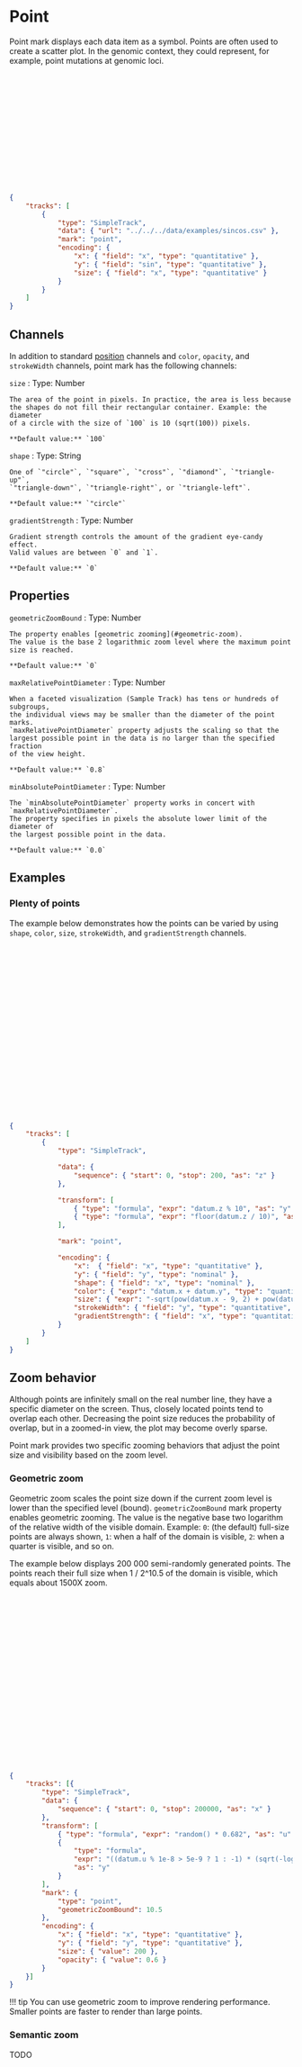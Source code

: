 # Point

Point mark displays each data item as a symbol. Points are often used to create
a scatter plot. In the genomic context, they could represent, for example,
point mutations at genomic loci.

<div class="embed-example">
<div class="embed-container" style="height: 200px"></div>
<div class="embed-spec">

```json
{
    "tracks": [
        {
            "type": "SimpleTrack",
            "data": { "url": "../../../data/examples/sincos.csv" },
            "mark": "point",
            "encoding": {
                "x": { "field": "x", "type": "quantitative" },
                "y": { "field": "sin", "type": "quantitative" },
                "size": { "field": "x", "type": "quantitative" }
            }
        }
    ]
}
```

</div>
</div>

## Channels

In addition to standard [position](../encoding/index.md) channels and
`color`, `opacity`, and `strokeWidth` channels, point mark has the following
channels:

`size`
:   Type: Number

    The area of the point in pixels. In practice, the area is less because
    the shapes do not fill their rectangular container. Example: the diameter
    of a circle with the size of `100` is 10 (sqrt(100)) pixels.
    
    **Default value:** `100`

`shape`
:   Type: String

    One of `"circle"`, `"square"`, `"cross"`, `"diamond"`, `"triangle-up"`,
    `"triangle-down"`, `"triangle-right"`, or `"triangle-left"`.

    **Default value:** `"circle"`

`gradientStrength`
:   Type: Number

    Gradient strength controls the amount of the gradient eye-candy effect.
    Valid values are between `0` and `1`.

    **Default value:** `0`

## Properties

`geometricZoomBound`
:   Type: Number

    The property enables [geometric zooming](#geometric-zoom).
    The value is the base 2 logarithmic zoom level where the maximum point
    size is reached.

    **Default value:** `0`

`maxRelativePointDiameter`
:   Type: Number

    When a faceted visualization (Sample Track) has tens or hundreds of subgroups,
    the individual views may be smaller than the diameter of the point marks.
    `maxRelativePointDiameter` property adjusts the scaling so that the
    largest possible point in the data is no larger than the specified fraction
    of the view height.

    **Default value:** `0.8`

`minAbsolutePointDiameter`
:   Type: Number

    The `minAbsolutePointDiameter` property works in concert with `maxRelativePointDiameter`.
    The property specifies in pixels the absolute lower limit of the diameter of
    the largest possible point in the data.

    **Default value:** `0.0`


## Examples

### Plenty of points

The example below demonstrates how the points can be varied by using
`shape`, `color`, `size`, `strokeWidth`, and `gradientStrength` channels.

<div class="embed-example">
<div class="embed-container" style="height: 300px"></div>
<div class="embed-spec">

```json
{
    "tracks": [
        {
            "type": "SimpleTrack",

            "data": {
                "sequence": { "start": 0, "stop": 200, "as": "z" }
            },

            "transform": [
                { "type": "formula", "expr": "datum.z % 10", "as": "y" },
                { "type": "formula", "expr": "floor(datum.z / 10)", "as": "x" }
            ],

            "mark": "point",

            "encoding": {
                "x":  { "field": "x", "type": "quantitative" },
                "y": { "field": "y", "type": "nominal" },
                "shape": { "field": "x", "type": "nominal" },
                "color": { "expr": "datum.x + datum.y", "type": "quantitative", "scale": { "scheme": "sinebow" } },
                "size": { "expr": "-sqrt(pow(datum.x - 9, 2) + pow(datum.y - 4.5, 2))", "type": "quantitative", "scale": { "range": [0, 700]} },
                "strokeWidth": { "field": "y", "type": "quantitative", "scale": { "range": [0, 4] } },
                "gradientStrength": { "field": "x", "type": "quantitative", "scale": { "range": [0, 1] } }
            }
        }
    ]
}
```

</div>
</div>

## Zoom behavior

Although points are infinitely small on the real number line, they have a
specific diameter on the screen. Thus, closely located points tend to overlap
each other. Decreasing the point size reduces the probability of overlap, but
in a zoomed-in view, the plot may become overly sparse.

Point mark provides two specific zooming behaviors that adjust the point size
and visibility based on the zoom level.

### Geometric zoom

Geometric zoom scales the point size down if the current zoom level is lower
than the specified level (bound). `geometricZoomBound` mark property enables
geometric zooming. The value is the negative base two logarithm of the
relative width of the visible domain. Example: `0`: (the default) full-size
points are always shown, `1`: when a half of the domain is visible, `2`: when
a quarter is visible, and so on.

The example below displays 200 000 semi-randomly generated points. The points
reach their full size when 1 / 2^10.5 of the domain is visible, which equals
about 1500X zoom.

<div class="embed-example">
<div class="embed-container" style="height: 300px"></div>
<div class="embed-spec">

```json
{
    "tracks": [{
        "type": "SimpleTrack",
        "data": {
            "sequence": { "start": 0, "stop": 200000, "as": "x" }
        },
        "transform": [
            { "type": "formula", "expr": "random() * 0.682", "as": "u" },
            {
                "type": "formula",
                "expr": "((datum.u % 1e-8 > 5e-9 ? 1 : -1) * (sqrt(-log(max(1e-9, datum.u))) - 0.618)) * 1.618 + sin(datum.x / 10000)",
                "as": "y"
            }
        ],
        "mark": {
            "type": "point",
            "geometricZoomBound": 10.5
        },
        "encoding": {
            "x": { "field": "x", "type": "quantitative" },
            "y": { "field": "y", "type": "quantitative" },
            "size": { "value": 200 },
            "opacity": { "value": 0.6 }
        }
    }]
}
```

</div>
</div>

!!! tip
    You can use geometric zoom to improve rendering performance. Smaller points
    are faster to render than large points.

### Semantic zoom

TODO
